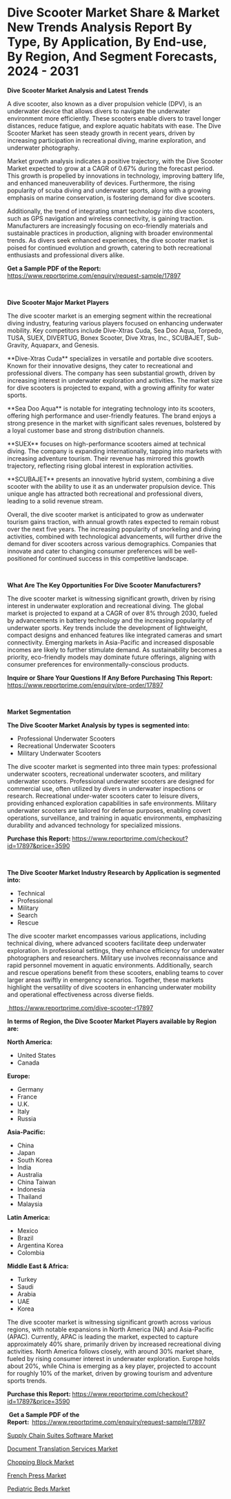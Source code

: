 <p><h1>Dive Scooter Market Share & Market New Trends Analysis Report By Type, By Application, By End-use, By Region, And Segment Forecasts, 2024 - 2031</h1></p><p><strong>Dive Scooter Market Analysis and Latest Trends</strong></p>
<p><p>A dive scooter, also known as a diver propulsion vehicle (DPV), is an underwater device that allows divers to navigate the underwater environment more efficiently. These scooters enable divers to travel longer distances, reduce fatigue, and explore aquatic habitats with ease. The Dive Scooter Market has seen steady growth in recent years, driven by increasing participation in recreational diving, marine exploration, and underwater photography.</p><p>Market growth analysis indicates a positive trajectory, with the Dive Scooter Market expected to grow at a CAGR of 0.67% during the forecast period. This growth is propelled by innovations in technology, improving battery life, and enhanced maneuverability of devices. Furthermore, the rising popularity of scuba diving and underwater sports, along with a growing emphasis on marine conservation, is fostering demand for dive scooters.</p><p>Additionally, the trend of integrating smart technology into dive scooters, such as GPS navigation and wireless connectivity, is gaining traction. Manufacturers are increasingly focusing on eco-friendly materials and sustainable practices in production, aligning with broader environmental trends. As divers seek enhanced experiences, the dive scooter market is poised for continued evolution and growth, catering to both recreational enthusiasts and professional divers alike.</p></p>
<p><strong>Get a Sample PDF of the Report:&nbsp;</strong> <a href="https://www.reportprime.com/enquiry/request-sample/17897?utm_campaign=104&utm_medium=2&utm_source=Github&utm_content=ia&utm_term=20112024&utm_id=dive-scooter">https://www.reportprime.com/enquiry/request-sample/17897</a></p>
<p>&nbsp;</p>
<p><strong>Dive Scooter Major Market Players</strong></p>
<p><p>The dive scooter market is an emerging segment within the recreational diving industry, featuring various players focused on enhancing underwater mobility. Key competitors include Dive-Xtras Cuda, Sea Doo Aqua, Torpedo, TUSA, SUEX, DIVERTUG, Bonex Scooter, Dive Xtras, Inc., SCUBAJET, Sub-Gravity, Aquaparx, and Genesis.</p><p>**Dive-Xtras Cuda** specializes in versatile and portable dive scooters. Known for their innovative designs, they cater to recreational and professional divers. The company has seen substantial growth, driven by increasing interest in underwater exploration and activities. The market size for dive scooters is projected to expand, with a growing affinity for water sports.</p><p>**Sea Doo Aqua** is notable for integrating technology into its scooters, offering high performance and user-friendly features. The brand enjoys a strong presence in the market with significant sales revenues, bolstered by a loyal customer base and strong distribution channels.</p><p>**SUEX** focuses on high-performance scooters aimed at technical diving. The company is expanding internationally, tapping into markets with increasing adventure tourism. Their revenue has mirrored this growth trajectory, reflecting rising global interest in exploration activities.</p><p>**SCUBAJET** presents an innovative hybrid system, combining a dive scooter with the ability to use it as an underwater propulsion device. This unique angle has attracted both recreational and professional divers, leading to a solid revenue stream.</p><p>Overall, the dive scooter market is anticipated to grow as underwater tourism gains traction, with annual growth rates expected to remain robust over the next five years. The increasing popularity of snorkeling and diving activities, combined with technological advancements, will further drive the demand for diver scooters across various demographics. Companies that innovate and cater to changing consumer preferences will be well-positioned for continued success in this competitive landscape.</p></p>
<p>&nbsp;</p>
<p><strong>What Are The Key Opportunities For Dive Scooter Manufacturers?</strong></p>
<p><p>The dive scooter market is witnessing significant growth, driven by rising interest in underwater exploration and recreational diving. The global market is projected to expand at a CAGR of over 8% through 2030, fueled by advancements in battery technology and the increasing popularity of underwater sports. Key trends include the development of lightweight, compact designs and enhanced features like integrated cameras and smart connectivity. Emerging markets in Asia-Pacific and increased disposable incomes are likely to further stimulate demand. As sustainability becomes a priority, eco-friendly models may dominate future offerings, aligning with consumer preferences for environmentally-conscious products.</p></p>
<p><strong>Inquire or Share Your Questions If Any Before Purchasing This Report:</strong> <a href="https://www.reportprime.com/enquiry/pre-order/17897?utm_campaign=104&utm_medium=2&utm_source=Github&utm_content=ia&utm_term=20112024&utm_id=dive-scooter">https://www.reportprime.com/enquiry/pre-order/17897</a></p>
<p>&nbsp;</p>
<p><strong>Market Segmentation</strong></p>
<p><strong>The Dive Scooter Market Analysis by types is segmented into:</strong></p>
<p><ul><li>Professional Underwater Scooters</li><li>Recreational Underwater Scooters</li><li>Military Underwater Scooters</li></ul></p>
<p><p>The dive scooter market is segmented into three main types: professional underwater scooters, recreational underwater scooters, and military underwater scooters. Professional underwater scooters are designed for commercial use, often utilized by divers in underwater inspections or research. Recreational under-water scooters cater to leisure divers, providing enhanced exploration capabilities in safe environments. Military underwater scooters are tailored for defense purposes, enabling covert operations, surveillance, and training in aquatic environments, emphasizing durability and advanced technology for specialized missions.</p></p>
<p><strong>Purchase this Report:&nbsp;</strong><a href="https://www.reportprime.com/checkout?id=17897&price=3590&utm_campaign=104&utm_medium=2&utm_source=Github&utm_content=ia&utm_term=20112024&utm_id=dive-scooter">https://www.reportprime.com/checkout?id=17897&price=3590</a></p>
<p>&nbsp;</p>
<p><strong>The Dive Scooter Market Industry Research by Application is segmented into:</strong></p>
<p><ul><li>Technical</li><li>Professional</li><li>Military</li><li>Search</li><li>Rescue</li></ul></p>
<p><p>The dive scooter market encompasses various applications, including technical diving, where advanced scooters facilitate deep underwater exploration. In professional settings, they enhance efficiency for underwater photographers and researchers. Military use involves reconnaissance and rapid personnel movement in aquatic environments. Additionally, search and rescue operations benefit from these scooters, enabling teams to cover larger areas swiftly in emergency scenarios. Together, these markets highlight the versatility of dive scooters in enhancing underwater mobility and operational effectiveness across diverse fields.</p></p>
<p><a href="https://www.reportprime.com/dive-scooter-r17897?utm_campaign=104&utm_medium=2&utm_source=Github&utm_content=ia&utm_term=20112024&utm_id=dive-scooter">&nbsp;https://www.reportprime.com/dive-scooter-r17897</a></p>
<p><strong>In terms of Region, the Dive Scooter Market Players available by Region are:</strong></p>
<p>
    <p> <strong> North America: </strong>
        <ul>
            <li>United States</li>
            <li>Canada</li>
        </ul>
        </p> 
    <p> <strong> Europe: </strong>
        <ul>
            <li>Germany</li>
            <li>France</li>
            <li>U.K.</li>
            <li>Italy</li>
            <li>Russia</li>
        </ul>
        </p> 
    <p> <strong> Asia-Pacific: </strong>
        <ul>
            <li>China</li>
            <li>Japan</li>
            <li>South Korea</li>
            <li>India</li>
            <li>Australia</li>
            <li>China Taiwan</li>
            <li>Indonesia</li>
            <li>Thailand</li>
            <li>Malaysia</li>
        </ul>
        </p> 
    <p> <strong> Latin America: </strong>
        <ul>
            <li>Mexico</li>
            <li>Brazil</li>
            <li>Argentina Korea</li>
            <li>Colombia</li>
        </ul>
        </p> 
    <p> <strong> Middle East & Africa: </strong>
        <ul>
            <li>Turkey</li>
            <li>Saudi</li>
            <li>Arabia</li>
            <li>UAE</li>
            <li>Korea</li>
        </ul>
    </p>
    </p>
<p><p>The dive scooter market is witnessing significant growth across various regions, with notable expansions in North America (NA) and Asia-Pacific (APAC). Currently, APAC is leading the market, expected to capture approximately 40% share, primarily driven by increased recreational diving activities. North America follows closely, with around 30% market share, fueled by rising consumer interest in underwater exploration. Europe holds about 20%, while China is emerging as a key player, projected to account for roughly 10% of the market, driven by growing tourism and adventure sports trends.</p></p>
<p><strong>Purchase this Report: </strong><a href="https://www.reportprime.com/checkout?id=17897&price=3590&utm_campaign=104&utm_medium=2&utm_source=Github&utm_content=ia&utm_term=20112024&utm_id=dive-scooter">https://www.reportprime.com/checkout?id=17897&price=3590</a></p>
<p>&nbsp;<strong>Get a Sample PDF of the Report:&nbsp;&nbsp;</strong><a href="https://www.reportprime.com/enquiry/request-sample/17897?utm_campaign=104&utm_medium=2&utm_source=Github&utm_content=ia&utm_term=20112024&utm_id=dive-scooter">https://www.reportprime.com/enquiry/request-sample/17897</a></p>
<p><strong></strong></p>
<p><p><a href="https://issuu.com/reportprime-2/docs/supply-chain-suites-software-market_5ee3b4a3f83c04?utm_campaign=104&utm_medium=2&utm_source=Github&utm_content=ia&utm_term=20112024&utm_id=dive-scooter">Supply Chain Suites Software Market</a></p><p><a href="https://issuu.com/reportprime-2/docs/document-translation-services-marke_49f8d78ae40a0f?utm_campaign=104&utm_medium=2&utm_source=Github&utm_content=ia&utm_term=20112024&utm_id=dive-scooter">Document Translation Services Market</a></p><p><a href="https://www.linkedin.com/pulse/chopping-block-market-revolution-size-share-emerging-trends-ljdle?utm_campaign=104&utm_medium=2&utm_source=Github&utm_content=ia&utm_term=20112024&utm_id=dive-scooter">Chopping Block Market</a></p><p><a href="https://www.linkedin.com/pulse/driving-forces-global-french-press-market-trends-applications-wqnde?utm_campaign=104&utm_medium=2&utm_source=Github&utm_content=ia&utm_term=20112024&utm_id=dive-scooter">French Press Market</a></p><p><a href="https://github.com/FahadAhmed223/Market-Research-Report-List-1/blob/main/pediatric-beds-market.md?utm_campaign=104&utm_medium=2&utm_source=Github&utm_content=ia&utm_term=20112024&utm_id=dive-scooter">Pediatric Beds Market</a></p></p>